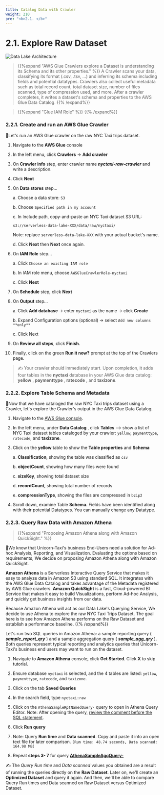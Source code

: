 ```yaml
---
title: Catalog Data with Crawler
weight: 210
pre: "<b>2.1. </b>"
---
```


# 2.1. Explore Raw Dataset

![Data Lake Architecture](/images/modules/catalog.png?width=50pc)

> {{%expand "AWS Glue Crawlers explore a Dataset is understanding its Schema and its other properties." %}}
A Crawler scans your data, classifying its format (.csv, .tsv, ...) and inferring its schema including fields and potential datatypes. Crawlers also collect useful metadata such as total record count, total dataset size, number of files scanned, type of compression used, and more. After a crawler completes, it writes a dataset's schema and properties to the AWS Glue Data Catalog.
{{% /expand%}}

> {{%expand "Glue IAM Role" %}}
{{% /expand%}}


### 2.2.1. Create and run an AWS Glue Crawler

🎯Let's run an AWS Glue crawler on the raw NYC Taxi trips dataset.

 1. Navigate to the **AWS Glue** console
 2. In the left menu, click **Crawlers** → **Add crawler**
 3. On **Crawler info** step, enter crawler name **_nyctaxi-raw-crawler_** and write a description.
 4. Click **Next**
   
 5. On **Data stores** step...
   
    a. Choose a data store: `S3` 

    b. Choose `Specified path in my account`

	c. In Include path, copy-and-paste an NYC Taxi dataset S3 URL:
	```
    s3://serverless-data-lake-XXX/data/raw/nyctaxi/
    ```

    Note: replace `serverless-data-lake-XXX` with your actual bucket's name.

	d. Click **Next** then **Next** once again.

1. On **IAM Role** step...
   
    a. Click `Choose an existing IAM role`

    b. In IAM role menu, choose `AWSGlueCrawlerRole-nyctaxi`

    c. Click **Next**

2. On **Schedule** step, click **Next**

3. On **Output** step...

    a. Click **Add database** → enter `nyctaxi` as the name → click **Create**

    b. Expand Configuration options (optional) → select `Add new columns **only**`

    c. Click Next

4. On **Review all steps**, click **Finish**.

5.  Finally, click on the green **Run it now?** prompt at the top of the Crawlers page.


> ✍️ Your crawler should immediately start. Upon completion, it adds four tables in the **nyctaxi** database in your AWS Glue data catalog: **yellow** , **paymenttype** , **ratecode** , and **taxizone**.

### 2.2.2. Explore Table Schema and Metadata

🎯Now that we have cataloged the raw NYC Taxi trips dataset using a Crawler, let's explore the Crawler's output in the AWS Glue Data Catalog.

1. Navigate to the [AWS Glue console](https://console.aws.amazon.com/glue/home?region=ap-southeast-1#catalog). 
2. In the left menu, under **Data Catalog** , click **Tables** --> show a list of NYC Taxi dataset tables cataloged by your crawler: `yellow`, `paymenttype`, `ratecode`, and **taxizone**.
3. Click on the **yellow** table to show the **Table properties** and **Schema**

    a. **Classification**, showing the table was classified as `csv`

	b. **objectCount**, showing how many files were found

	c. **sizeKey**, showing total dataset size

	d. **recordCount**, showing total number of records

	e. **compressionType**, showing the files are compressed in `bzip2`

4. Scroll down, examine Table **Schema**. Fields have been identified along with their potential Datatypes. You can manually change any Datatype.


### 2.2.3. Query Raw Data with Amazon Athena

> {{%expand "Proposing Amazon Athena along with Amazon QuickSight." %}}

🎯We know that Unicorn-Taxi's business End-Users need a solution for Ad-hoc Analysis, Reporting, and Visualization. Evaluating the options based on requirements, We decide on proposing Amazon Athena along with Amazon QuickSight.

**Amazon Athena** is a Serverless Interactive Query Service that makes it easy to analyze data in Amazon S3 using standard SQL. It integrates with the AWS Glue Data Catalog and takes advantage of the Metadata registered by AWS Glue crawlers. 
**Amazon QuickSight** is a fast, Cloud-powered BI Service that makes it easy to build Visualizations, perform Ad-hoc Analysis,
and quickly get business insights from our data.

Because Amazon Athena will act as our Data Lake's Querying Service, We decide to use Athena to explore the raw NYC Taxi Trips Dataset. The goal here is to see how Amazon Athena performs on the Raw Dataset and establish a performance baseline.
{{% /expand%}}

Let's run two SQL queries in Amazon Athena: a sample reporting query ( **_sample_report_qry_** ) and a sample aggregation query ( **_sample_agg_qry_** ). Both queries represent typical reporting
and analytics queries that Unicorn-Taxi's business end users may want to run on the dataset.

1. Navigate to **Amazon Athena** console, click **Get Started**. Click **X** to skip tutorial.
2. Ensure database `nyctaxi` is selected, and the 4 tables are listed: `yellow`, `paymenttype`, `ratecode`, and `taxizone`.
3. Click on the tab **Saved Queries**
4. In the search field, type `nyctaxi:raw`
5. Click on the `AthenaSampleRptNamedQuery-` query to open in Athena Query Editor.
Note: After opening the query, [review the comment before the SQL statement](https://github.com/nnthanh101/serverless-data-lake/blob/nyc-taxi/README/nyc-taxi/athena/AthenaSampleRptNamedQuery.sql).
1. Click **Run query**

2. Note: Query **Run time** and **Data scanned**. Copy and paste it into an open text file for later comparison.
`(Run time: 48.74 seconds, Data scanned: 164.98 MB)`

1. Repeat **steps 3- 7** for query **[AthenaSampleAggQuery-](https://github.com/nnthanh101/serverless-data-lake/blob/nyc-taxi/README/nyc-taxi/athena/AthenaSampleAggQuery.sql)**

✍️ The *Query Run time* and *Data scanned* values you obtained are a result of running the queries directly on the **Raw Dataset**. Later on, we'll create an **Optimized Dataset** and query it again. And then, we'll be able to compare Query Run times and Data scanned on Raw Dataset versus Optimized Dataset.
